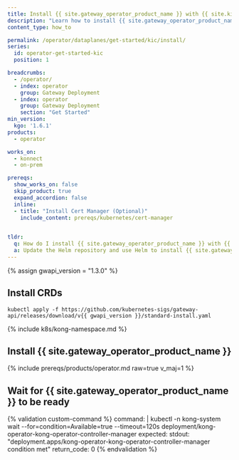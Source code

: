 ```yaml
---
title: Install {{ site.gateway_operator_product_name }} with {{ site.kic_product_name }}
description: "Learn how to install {{ site.gateway_operator_product_name }} with {{ site.kic_product_name }} using Helm"
content_type: how_to

permalink: /operator/dataplanes/get-started/kic/install/
series:
  id: operator-get-started-kic
  position: 1

breadcrumbs:
  - /operator/
  - index: operator
    group: Gateway Deployment
  - index: operator
    group: Gateway Deployment
    section: "Get Started"
min_version:
  kgo: '1.6.1'
products:
  - operator

works_on:
  - konnect
  - on-prem

prereqs:
  show_works_on: false
  skip_product: true
  expand_accordion: false
  inline:
  - title: "Install Cert Manager (Optional)"
    include_content: prereqs/kubernetes/cert-manager
  

tldr:
  q: How do I install {{ site.gateway_operator_product_name }} with {{ site.kic_product_name }} using Helm?
  a: Update the Helm repository and use Helm to install {{ site.gateway_operator_product_name }} with {{ site.kic_product_name }}.
---
```

{% assign gwapi_version = "1.3.0" %}

## Install CRDs

```shell
kubectl apply -f https://github.com/kubernetes-sigs/gateway-api/releases/download/v{{ gwapi_version }}/standard-install.yaml
```

{% include k8s/kong-namespace.md %}

## Install {{ site.gateway_operator_product_name }}

{% include prereqs/products/operator.md raw=true v_maj=1 %}


## Wait for {{ site.gateway_operator_product_name }} to be ready

{% validation custom-command %}
command: |
  kubectl -n kong-system wait --for=condition=Available=true --timeout=120s deployment/kong-operator-kong-operator-controller-manager
expected:
  stdout: "deployment.apps/kong-operator-kong-operator-controller-manager condition met"
  return_code: 0
{% endvalidation %}
